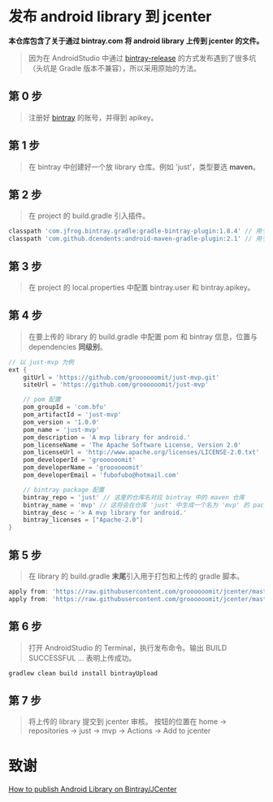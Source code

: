 # 发布 android library 到 jcenter
**本仓库包含了关于通过 bintray.com 将 android library 上传到 jcenter 的文件。** 
> 因为在 AndroidStudio 中通过 [bintray-release](https://github.com/novoda/bintray-release) 的方式发布遇到了很多坑（头坑是 Gradle 版本不兼容），所以采用原始的方法。

## 第 0 步
> 注册好 [bintray](https://bintray.com) 的账号，并得到 apikey。
## 第 1 步
> 在 bintray 中创建好一个放 library 仓库。例如 'just'，类型要选 **maven**。
## 第 2 步
> 在 project 的 build.gradle 引入插件。
```gradle
classpath 'com.jfrog.bintray.gradle:gradle-bintray-plugin:1.8.4' // 用于上传
classpath 'com.github.dcendents:android-maven-gradle-plugin:2.1' // 用于打包
```
## 第 3 步
> 在 project 的 local.properties 中配置 bintray.user 和 bintray.apikey。
## 第 4 步
> 在要上传的 library 的 build.gradle 中配置 pom 和 bintray 信息，位置与 dependencies **同级别**。
```gradle
// 以 just-mvp 为例
ext {
    gitUrl = 'https://github.com/groooooomit/just-mvp.git'
    siteUrl = 'https://github.com/groooooomit/just-mvp'

    // pom 配置
    pom_groupId = 'com.bfu'
    pom_artifactId = 'just-mvp'
    pom_version = '1.0.0'
    pom_name = 'just-mvp'
    pom_description = 'A mvp library for android.'
    pom_licenseName = 'The Apache Software License, Version 2.0'
    pom_licenseUrl = 'http://www.apache.org/licenses/LICENSE-2.0.txt'
    pom_developerId = 'groooooomit'
    pom_developerName = 'groooooomit'
    pom_developerEmail = 'fubofubo@hotmail.com'

    // bintray package 配置
    bintray_repo = 'just' // 这里的仓库名对应 bintray 中的 maven 仓库
    bintray_name = 'mvp' // 这将会在仓库 'just' 中生成一个名为 'mvp' 的 package
    bintray_desc = '> A mvp library for android.'
    bintray_licenses = ["Apache-2.0"]
}
```
## 第 5 步
> 在 library 的 build.gradle **末尾**引入用于打包和上传的 gradle 脚本。
```gradle
apply from: 'https://raw.githubusercontent.com/groooooomit/jcenter/master/jcenter-maven-install.gradle'
apply from: 'https://raw.githubusercontent.com/groooooomit/jcenter/master/jcenter-bintray-config.gradle'
```
## 第 6 步
> 打开 AndroidStudio 的 Terminal，执行发布命令。输出 BUILD SUCCESSFUL ... 表明上传成功。
```gradle
gradlew clean build install bintrayUpload
```
## 第 7 步
> 将上传的 library 提交到 jcenter 审核。
> 按钮的位置在 home -> repositories -> just -> mvp -> Actions -> Add to jcenter
# 致谢
[How to publish Android Library on Bintray/JCenter](http://blogs.quovantis.com/how-to-publish-android-library-on-bintrayjcenter/)
